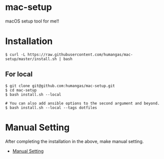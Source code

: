 # mac-setup 
macOS setup tool for me!!

# Installation
```
$ curl -L https://raw.githubusercontent.com/humangas/mac-setup/master/install.sh | bash
```

## For local 
```
$ git clone git@github.com:humangas/mac-setup.git 
$ cd mac-setup
$ bash install.sh --local

# You can also add ansible options to the second argument and beyond.
$ bash install.sh --local --tags dotfiles
```

# Manual Setting
After completing the installation in the above, make manual setting.
- [Manual Setting](ManualSetting.md)
